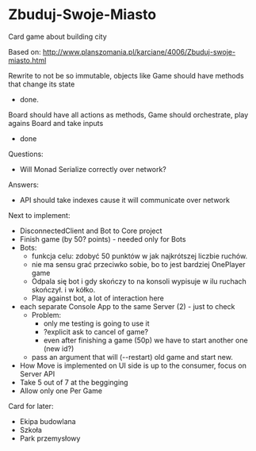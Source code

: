 # Zbuduj-Swoje-Miasto
Card game about building city

Based on:
http://www.planszomania.pl/karciane/4006/Zbuduj-swoje-miasto.html


Rewrite to not be so immutable, objects like Game should have methods that change its state
- done.

Board should have all actions as methods, Game should orchestrate, play agains Board and take inputs
- done

Questions:
- Will Monad Serialize correctly over network?

Answers:
- API should take indexes cause it will communicate over network

Next to implement:
- DisconnectedClient and Bot to Core project
- Finish game (by 50? points) - needed only for Bots
- Bots:
  - funkcja celu: zdobyć 50 punktów w jak najkrótszej liczbie ruchów.
  - nie ma sensu grać przeciwko sobie, bo to jest bardziej OnePlayer game
  - Odpala się bot i gdy skończy to na konsoli wypisuje w ilu ruchach skończył. i w kółko.
  - Play against bot, a lot of interaction here
- each separate Console App to the same Server (2) - just to check
  - Problem:
    - only me testing is going to use it
    - ?explicit ask to cancel of game?
    - even after finishing a game (50p) we have to start another one (new id?)
  - pass an argument that will (--restart) old game and start new.
- How Move is implemented on UI side is up to the consumer, focus on Server API
- Take 5 out of 7 at the begginging
- Allow only one Per Game


Card for later:
- Ekipa budowlana
- Szkoła
- Park przemysłowy